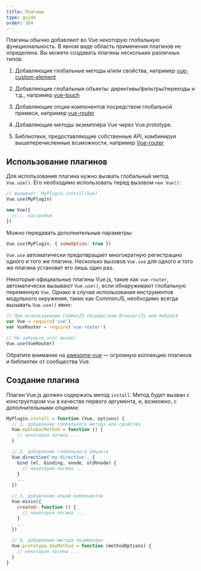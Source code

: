 ```yaml
---
title: Плагины
type: guide
order: 304
---
```


Плагины обычно добавляют во Vue некоторую глобальную функциональность. В явном виде область применения плагинов не определена. Вы можете создавать плагины нескольких различных типов:

1. Добавляющие глобальные методы и/или свойства, например [vue-custom-element](https://github.com/karol-f/vue-custom-element)

2. Добавляющие глобальные объекты: директивы/фильтры/переходы и т.д., например [vue-touch](https://github.com/vuejs/vue-touch)

3. Добавляющие опции компонентов посредством глобальной примеси, например [vue-router](https://github.com/vuejs/vue-router)

4. Добавляющие методы экземпляра Vue через Vue.prototype.

5. Библиотеки, предоставляющие собственные API, комбинируя вышеперечисленные возможности, например [Vue-router](https://github.com/vuejs/vue-router)

## Использование плагинов

Для использования плагина нужно вызвать глобальный метод `Vue.use()`. Его необходимо использовать перед вызовом `new Vue()`:

``` js
// вызывает `MyPlugin.install(Vue)`
Vue.use(MyPlugin)

new Vue({
  //... настройки
})
```

Можно передавать дополнительные параметры:

``` js
Vue.use(MyPlugin, { someOption: true })
```

`Vue.use` автоматически предотвращает многократную регистрацию одного и того же плагина. Несколько вызовов `Vue.use` для одного и того же плагина установит его лишь один раз.

Некоторые официальные плагины Vue.js, такие как `vue-router`, автоматически вызывают `Vue.use()`, если обнаруживают глобальную переменную `Vue`. Однако в случае использования инструментов модульного окружения, таких как CommonJS, необходимо всегда вызывать `Vue.use()` явно:

``` js
// При использовании CommonJS посредством Browserify или Webpack
var Vue = require('vue')
var VueRouter = require('vue-router')

// Не забудьте этот вызов!
Vue.use(VueRouter)
```

Обратите внимание на [awesome-vue](https://github.com/vuejs/awesome-vue#components--libraries) — огромную коллекцию плагинов и библиотек от сообщества Vue.

## Создание плагина

Плагин Vue.js должен содержать метод `install`. Метод будет вызван с конструктором `Vue` в качестве первого аргумента, и, возможно, с дополнительными опциями:

``` js
MyPlugin.install = function (Vue, options) {
  // 1. добавление глобального метода или свойства
  Vue.myGlobalMethod = function () {
    // некоторая логика ...
  }

  // 2. добавление глобального объекта
  Vue.directive('my-directive', {
    bind (el, binding, vnode, oldVnode) {
      // некоторая логика ...
    }
    ...
  })

  // 3. добавление опций компонентов
  Vue.mixin({
    created: function () {
      // некоторая логика ...
    }
    ...
  })

  // 4. добавление метода экземпляра
  Vue.prototype.$myMethod = function (methodOptions) {
    // некоторая логика ...
  }
}
```
